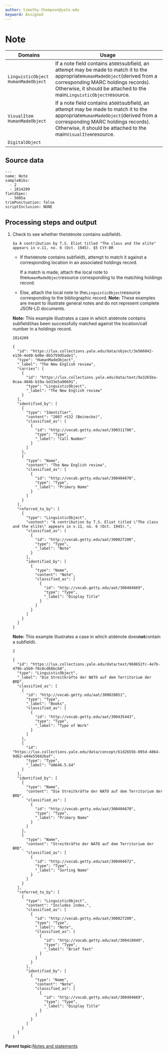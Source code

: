 ```yaml
---
author: timothy.thompson@yale.edu
keyword: Assigned
---
```


# Note

|Domains|Usage|
|-------|-----|
|`LinguisticObject` `HumanMadeObject`|If a note field contains a`5005`subfield, an attempt may be made to match it to the appropriate`HumanMadeObject`\(derived from a corresponding MARC holdings records\). Otherwise, it should be attached to the main`LinguisticObject`resource.|
|`VisualItem` `HumanMadeObject`|If a note field contains a`5005`subfield, an attempt may be made to match it to the appropriate`HumanMadeObject`\(derived from a corresponding MARC holdings records\). Otherwise, it should be attached to the main`VisualItem`resource.|
|`DigitalObject`| |

## Source data

```
---
name: Note
sampleBibs:
  - 2
  - 2814209
fieldSpec:
  - 5005a
trimPunctuation: false
scriptInclusion: NONE
```

## Processing steps and output

1.  Check to see whether the`500`note contains subfield`5`.

    `$a A contribution by T.S. Eliot titled "The class and the elite" appears in v.11, no. 6 (Oct. 1945). $5 CtY-BR`

    -   If the`500`note contains subfield`5`, attempt to match it against a corresponding location in an associated holdings record.

        If a match is made, attach the local note to the`HumanMadeObject`resource corresponding to the matching holdings record.

    -   Else, attach the local note to the`LinguisticObject`resource corresponding to the bibliographic record.
    **Note:** These examples are meant to illustrate general notes and do not represent complete JSON-LD documents.

    **Note:** This example illustrates a case in which a`500`note contains subfield`5`has been successfully matched against the location/call number in a holdings record.

    `2814209`

    ```
    {
      "id": "https://lux.collections.yale.edu/data/object/3e566042-e136-4e60-bd0e-8b5759d5ade1",
      "type": "HumanMadeObject",
      "_label": "The New English review",
      "carries": [
        {
          "id": "https://lux.collections.yale.edu/data/text/9a3265ba-0caa-484b-b19a-bd33e5a96691",
          "type": "LinguisticObject",
          "_label": "The New English review"
        }
      ],
      "identified_by": [
        {
          "type": "Identifier",
          "content": "2007 +S32 (Beinecke)",
          "classified_as": [
            {
              "id": "http://vocab.getty.edu/aat/300311706",
              "type": "Type",
              "_label": "Call Number"
            }
          ]
        },
        {
          "type": "Name",
          "content": "The New English review",
          "classified_as": [
            {
              "id": "http://vocab.getty.edu/aat/300404670",
              "type": "Type",
              "_label": "Primary Name"
            }
          ]
        }
      ],
      "referred_to_by": [
        {
          "type": "LinguisticObject",
          "content": "A contribution by T.S. Eliot titled \"The class and the elite\" appears in v.11, no. 6 (Oct. 1945).",
          "classified_as": [
            {
              "id": "http://vocab.getty.edu/aat/300027200",
              "type": "Type",
              "_label": "Note"
            }
          ],
          "identified_by": [
            {
              "type": "Name",
              "content": "Note",
              "classified_as": [
                {
                  "id": "http://vocab.getty.edu/aat/300404669",
                  "type": "Type",
                  "_label": "Display Title"
                }
              ]
            }
          ]
        }
      ]
    }
    ```

    **Note:** This example illustrates a case in which a`500`note does**not**contain a subfield`5`.

    `2`

    ```
    {
      "id": "https://lux.collections.yale.edu/data/text/968652fc-4e7b-479b-a5b9-f8c0cd68bcb8",
      "type": "LinguisticObject",
      "_label": "Die Streitkräfte der NATO auf dem Territorium der BRD",
      "classified_as": [
        {
          "id": "http://vocab.getty.edu/aat/300028051",
          "type": "Type",
          "_label": "Books",
          "classified_as": [
            {
              "id": "http://vocab.getty.edu/aat/300435443",
              "type": "Type",
              "_label": "Type of Work"
            }
          ]
        },
        {
          "id": "https://lux.collections.yale.edu/data/concept/61d2655b-095d-4864-9d62-e04e55042baf",
          "type": "Type",
          "_label": "UA646.5.G4"
        }
      ],
      "identified_by": [
        {
          "type": "Name",
          "content": "Die Streitkräfte der NATO auf dem Territorium der BRD",
          "classified_as": [
            {
              "id": "http://vocab.getty.edu/aat/300404670",
              "type": "Type",
              "_label": "Primary Name"
            }
          ]
        },
        {
          "type": "Name",
          "content": "Streitkräfte der NATO auf dem Territorium der BRD",
          "classified_as": [
            {
              "id": "http://vocab.getty.edu/aat/300404672",
              "type": "Type",
              "_label": "Sorting Name"
            }
          ]
        }
      ],
      "referred_to_by": [
        {
          "type": "LinguisticObject",
          "content": "Includes index.",
          "classified_as": [
            {
              "id": "http://vocab.getty.edu/aat/300027200",
              "type": "Type",
              "_label": "Note",
              "classified_as": [
                {
                  "id": "http://vocab.getty.edu/aat/300418049",
                  "type": "Type",
                  "_label": "Brief Text"
                }
              ]
            }
          ],
          "identified_by": [
            {
              "type": "Name",
              "content": "Note",
              "classified_as": [
                {
                  "id": "http://vocab.getty.edu/aat/300404669",
                  "type": "Type",
                  "_label": "Display Title"
                }
              ]
            }
          ]
        }
      ]
    }
    ```


**Parent topic:**[Notes and statements](../../concepts/notes_and_statements.md)

